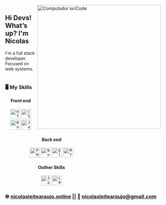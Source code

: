 <img src="https://i.ibb.co/YZGwjsc/Developer-activity-bro.png" min-width="400px" max-width="400px" width="400px" align="right" alt="Computador iuriCode">
<h2 align="left">Hi Devs! What’s up? <strong> I'm Nicolas</strong></h2>
I'm a full stack developer. Focused on web systems.
<br>
<br>
<h3> <strong>🖥️ My Skills </strong></h3>
<div style="left: 50px;width: 300px;"> 
	<center>
		<div class="separator"><h4>Front end</h4></div>
		<p>
			<code><img height="32" src="https://upload.wikimedia.org/wikipedia/commons/thumb/6/61/HTML5_logo_and_wordmark.svg/1200px-HTML5_logo_and_wordmark.svg.png" alt="HTML5"/></code>
			<code><img height="32" src="https://www.logolynx.com/images/logolynx/7e/7eed17a45f24e41077eb7cad1d031492.png" alt="CSS" title="CSS" /></code>
			<code><img height="32" src="https://getbootstrap.com.br/docs/4.1/assets/img/bootstrap-stack.png" alt="Bootstrap" title="Boots" /></code>
			<code><img height="32" src="https://upload.wikimedia.org/wikipedia/commons/thumb/9/99/Unofficial_JavaScript_logo_2.svg/1024px-Unofficial_JavaScript_logo_2.svg.png" alt="Javascript" title="Javascript" /></code>  
		</p>
		<div class="separator"><h4>Back end</h4></div>
		<p>
			<code><img height="32" src="https://upload.wikimedia.org/wikipedia/commons/thumb/2/27/PHP-logo.svg/1200px-PHP-logo.svg.png" alt="PHP" title="PHP" /></code>
			<code><img height="32" src="https://upload.wikimedia.org/wikipedia/commons/thumb/d/d9/Node.js_logo.svg/1200px-Node.js_logo.svg.png" alt="NodeJs" title="NodeJs" /></code>
			<code><img height="32" src="https://elixir-lang.org/images/logo/logo.png" alt="Elixir" title="Elixir" /></code>
			<code><img height="32" src="https://download.logo.wine/logo/MySQL/MySQL-Logo.wine.png" alt="MYSQL" title="Mysql" /></code>   
		</p>
		<div class="separator"><h4>Outher Skills</h4></div>
		<p>
			<code><img height="32" src="https://1000logos.net/wp-content/uploads/2020/09/Java-Logo.png" alt="Java" title="Java" /></code>
			<code><img height="32" src="https://seeklogo.com/images/C/c-sharp-c-logo-02F17714BA-seeklogo.com.png" alt="C#" title="C#" /></code>
		</p>
	</center>
</div>
<h3 align="left">🌐 <a href="http://nicolasleitearaujo.online">nicolasleitearaujo.online</a> || 📧 <a href="mailto:nicolasleitearaujo@gmail.com">nicolasleitearaujo@gmail.com</a></h3>
